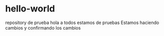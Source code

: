 # hello-world
repository de prueba
hola a todos estamos de pruebas
Estamos haciendo cambios y confirmando los cambios

